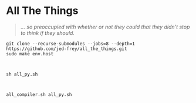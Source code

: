 # All The Things

> *... so preoccupied with whether or not they could that they didn't stop to think if they should.*

    git clone --recurse-submodules --jobs=8 --depth=1 https://github.com/jed-frey/all_the_things.git
    sudo make env.host



    sh all_py.sh



    all_compiler.sh all_py.sh